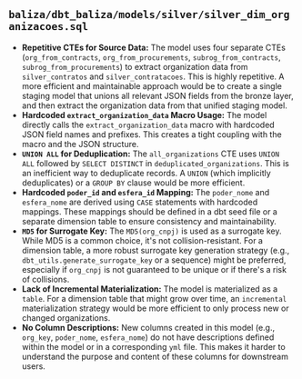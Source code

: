 ## `baliza/dbt_baliza/models/silver/silver_dim_organizacoes.sql`

*   **Repetitive CTEs for Source Data:** The model uses four separate CTEs (`org_from_contracts`, `org_from_procurements`, `subrog_from_contracts`, `subrog_from_procurements`) to extract organization data from `silver_contratos` and `silver_contratacoes`. This is highly repetitive. A more efficient and maintainable approach would be to create a single staging model that unions all relevant JSON fields from the bronze layer, and then extract the organization data from that unified staging model.
*   **Hardcoded `extract_organization_data` Macro Usage:** The model directly calls the `extract_organization_data` macro with hardcoded JSON field names and prefixes. This creates a tight coupling with the macro and the JSON structure.
*   **`UNION ALL` for Deduplication:** The `all_organizations` CTE uses `UNION ALL` followed by `SELECT DISTINCT` in `deduplicated_organizations`. This is an inefficient way to deduplicate records. A `UNION` (which implicitly deduplicates) or a `GROUP BY` clause would be more efficient.
*   **Hardcoded `poder_id` and `esfera_id` Mapping:** The `poder_nome` and `esfera_nome` are derived using `CASE` statements with hardcoded mappings. These mappings should be defined in a dbt seed file or a separate dimension table to ensure consistency and maintainability.
*   **`MD5` for Surrogate Key:** The `MD5(org_cnpj)` is used as a surrogate key. While MD5 is a common choice, it's not collision-resistant. For a dimension table, a more robust surrogate key generation strategy (e.g., `dbt_utils.generate_surrogate_key` or a sequence) might be preferred, especially if `org_cnpj` is not guaranteed to be unique or if there's a risk of collisions.
*   **Lack of Incremental Materialization:** The model is materialized as a `table`. For a dimension table that might grow over time, an `incremental` materialization strategy would be more efficient to only process new or changed organizations.
*   **No Column Descriptions:** New columns created in this model (e.g., `org_key`, `poder_nome`, `esfera_nome`) do not have descriptions defined within the model or in a corresponding `yml` file. This makes it harder to understand the purpose and content of these columns for downstream users.
